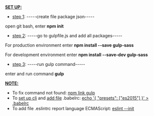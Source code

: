 <u><b>SET UP:</b></u>
- <u>step 1</u>: -----create file package json-----
<p>open git bash, enter <b>npm init</b></p>


- <u>step 2</u>: -----go to gulpfile.js and add all packages-----
<p>For production environment enter <b>npm install --save gulp-sass</b></p>
<p>For development environment enter <b>npm install --save-dev gulp-sass</b></p>


- <u>step 3</u>: -----run gulp command-----
<p>enter and run command <b>gulp</b></p>


<u><b>NOTE:</b></u>
+ To fix command not found: <a href="https://docs.npmjs.com/cli/link">npm link gulp</a>
+ To <a href="https://babeljs.io/docs/usage/cli/">set up cli</a> and <a href="https://babeljs.io/docs/usage/babelrc/">add file</a> .babelrc: <a href="http://www.programwitherik.com/understanding-the-babel-compiler-2016/">echo '{ "presets": ["es2015"] }' > .babelrc</a>
+ To add file .eslintrc report language ECMAScript: <a href="http://eslint.org/docs/user-guide/getting-started">eslint --init</a>